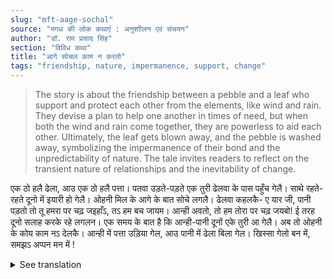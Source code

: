 ```yaml
---
slug: "mft-aage-sochal"
source: "मगध की लोक कथाएं : अनुशाीलन एवं संचयन"
author: "डॉ. राम प्रसाद सिंह"
section: "विविध कथा"
title: "आगे सोचल काम न करतो"
tags: "friendship, nature, impermanence, support, change"
---
```

<blockquote>
The story is about the friendship between a pebble and a leaf who support and protect each other from the elements, like wind and rain. They devise a plan to help one another in times of need, but when both the wind and rain come together, they are powerless to aid each other. Ultimately, the leaf gets blown away, and the pebble is washed away, symbolizing the impermanence of their bond and the unpredictability of nature. The tale invites readers to reflect on the transient nature of relationships and the inevitability of change.
</blockquote>

एक ठो हलै ढेला, आउ एक ठो हलै पत्ता। पतवा उड़ते-पड़ते एक तुरी ढेलवा के पास पहुँच गेलै। साथे रहते-रहते दूनो में इयारी हो गेलै। ओहनी मिल के आगे के बात सोचे लगलै। ढेलवा कहलकै- ए यार जी, पानी पड़तो तो तू हमरा पर चढ़ जइहाँऽ, तऽ हम बच जायम। आन्ही अवतो, तो हम तोरा पर चढ़ जयबो! ई तरह दूनो सलाह करके रहे लगलन। एक समय के बात है कि आन्ही-पानी दूनों एके तुरी आ गेलै। अब तो ओहनी के कोय काम नऽ देलकै। आन्ही में पत्ता उड़िया गेल, आउ पानी में ढेला बिला गेल। खिस्सा गेलो बन में, समझऽ अप्पन मन में ! 

<details>
<summary>See translation</summary>

Once there was a pebble, and once there was a leaf. As the wind blew, the leaf floated and reached close to the pebble. Living together, they developed a friendship. They began to think about what to do next. The pebble said, "Hey friend, if it rains, you can climb on me, and then I will be safe. And if the wind comes, I will climb on you!" In this way, they continually advised each other. 

Once upon a time, both the wind and rain came together. Now neither of them could help the other. The wind blew the leaf away, and the rain washed the pebble away. The story was lost in the forest; understand it within yourself!
</details>